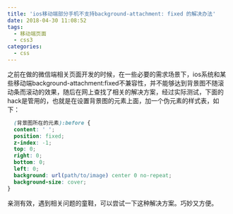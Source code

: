 ```yaml
---
title: 'ios移动端部分手机不支持background-attachment: fixed 的解决办法'
date: 2018-04-30 11:08:52
tags:
  - 移动端页面
  - css3
categories:
  - css
---
```


之前在做的微信端相关页面开发的时候，在一些必要的需求场景下，ios系统和某些移动端background-attachment:fixed不兼容性，并不能够达到背景图不随滚动条而滚动的效果，随后在网上查找了相关的解决方案，经过实际测试，下面的hack是管用的，也就是在设置背景图的元素上面，加一个伪元素的样式表，如下：

```css
  (背景图所在的元素):before {
  content: ' ';
  position: fixed;
  z-index: -1;
  top: 0;
  right: 0;
  bottom: 0;
  left: 0;
  background: url(path/to/image) center 0 no-repeat;
  background-size: cover;
}
```

亲测有效，遇到相关问题的童鞋，可以尝试一下这种解决方案。巧妙又方便。